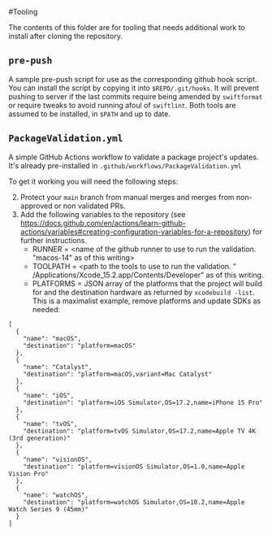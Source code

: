 #Tooling

The contents of this folder are for tooling that needs additional work to install after cloning the repository.

## `pre-push`

A sample pre-push script for use as the corresponding github hook script. You can install the script by copying it into
`$REPO/.git/hooks`. It will prevent pushing to server if the last commits require being amended by `swiftformat` or
require tweaks to avoid running afoul of `swiftlint`. Both tools are assumed to be installed, in `$PATH` and up to date.

## `PackageValidation.yml`

A simple GitHub Actions workflow to validate a package project's updates. It's already pre-installed in
`.github/workflows/PackageValidation.yml`

To get it working you will need the following steps:

2. Protect your `main` branch from manual merges and merges from non-approved or non validated PRs.
3. Add the following variables to the repository (see https://docs.github.com/en/actions/learn-github-actions/variables#creating-configuration-variables-for-a-repository)
for further instructions.
    - RUNNER = <name of the github runner to use to run the validation. "macos-14" as of this writing>
    - TOOLPATH = <path to the tools to use to run the validation. "
/Applications/Xcode_15.2.app/Contents/Developer" as of this writing.
    - PLATFORMS = JSON array of the platforms that the project will build for and the destination hardware as returned
  by `xcodebuild -list`. This is a maximalist example, remove platforms and update SDKs as needed:
```
[
  {
    "name": "macOS",
    "destination": "platform=macOS"
  },
  {
    "name": "Catalyst",
    "destination": "platform=macOS,variant=Mac Catalyst"
  },
  {
    "name": "iOS",
    "destination": "platform=iOS Simulator,OS=17.2,name=iPhone 15 Pro"
  },
  {
    "name": "tvOS",
    "destination": "platform=tvOS Simulator,OS=17.2,name=Apple TV 4K (3rd generation)"
  },
  {
    "name": "visionOS",
    "destination": "platform=visionOS Simulator,OS=1.0,name=Apple Vision Pro"
  },
  {
    "name": "watchOS",
    "destination": "platform=watchOS Simulator,OS=10.2,name=Apple Watch Series 9 (45mm)"
  }
]
```
